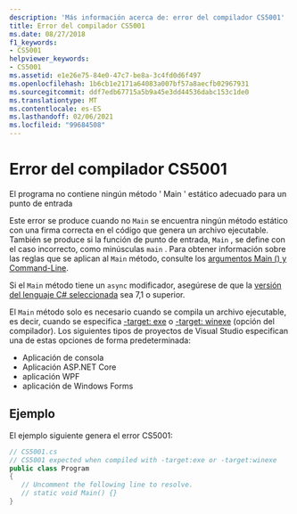 ```yaml
---
description: 'Más información acerca de: error del compilador CS5001'
title: Error del compilador CS5001
ms.date: 08/27/2018
f1_keywords:
- CS5001
helpviewer_keywords:
- CS5001
ms.assetid: e1e26e75-84e0-47c7-be8a-3c4fd0d6f497
ms.openlocfilehash: 1b6cb1e2171a64083a007bf57a8aecfb02967931
ms.sourcegitcommit: ddf7edb67715a5b9a45e3dd44536dabc153c1de0
ms.translationtype: MT
ms.contentlocale: es-ES
ms.lasthandoff: 02/06/2021
ms.locfileid: "99684508"
---
```

# <a name="compiler-error-cs5001"></a>Error del compilador CS5001

El programa no contiene ningún método ' Main ' estático adecuado para un punto de entrada

Este error se produce cuando no `Main` se encuentra ningún método estático con una firma correcta en el código que genera un archivo ejecutable. También se produce si la función de punto de entrada, `Main` , se define con el caso incorrecto, como minúsculas `main` . Para obtener información sobre las reglas que se aplican al `Main` método, consulte los [argumentos Main () y Command-Line](../programming-guide/main-and-command-args/index.md).

Si el `Main` método tiene un `async` modificador, asegúrese de que la [versión del lenguaje C# seleccionada](../language-reference/configure-language-version.md) sea 7,1 o superior.

El `Main` método solo es necesario cuando se compila un archivo ejecutable, es decir, cuando se especifica [-target: exe](../language-reference/compiler-options/target-exe-compiler-option.md) o [-target: winexe](../language-reference/compiler-options/target-winexe-compiler-option.md) (opción del compilador). Los siguientes tipos de proyectos de Visual Studio especifican una de estas opciones de forma predeterminada:

- Aplicación de consola
- Aplicación ASP.NET Core
- aplicación WPF
- aplicación de Windows Forms

## <a name="example"></a>Ejemplo

El ejemplo siguiente genera el error CS5001:
  
```csharp
// CS5001.cs
// CS5001 expected when compiled with -target:exe or -target:winexe
public class Program
{
   // Uncomment the following line to resolve.
   // static void Main() {}
}
```  

